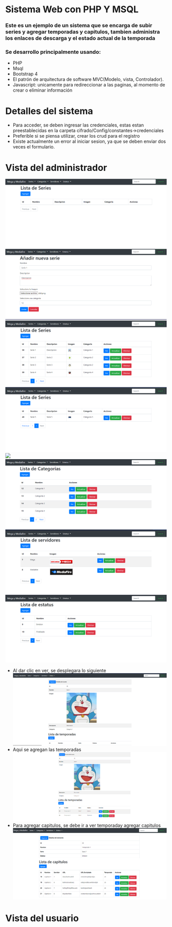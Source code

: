 # Sistema Web con PHP Y MSQL

### Este es un ejemplo de un sistema que se encarga de subir series y agregar temporadas y capitulos, tambien administra los enlaces de descarga y el estado actual de la temporada
### Se desarrollo principalmente usando:

- PHP
- Msql
- Bootstrap 4
- El patrón de arquitectura de software MVC(Modelo, vista, Controlador).
- Javascript: unicamente para redireccionar a las paginas, al momento de crear o eliminar información


# Detalles del sistema
- Para acceder,  se deben ingresar las credenciales, estas estan preestablecidas en la carpeta cifrado/Config/constantes->credenciales
- Preferible si se piensa utilizar, crear los crud para el registro
- Existe actualmente un error al iniciar sesion, ya que se deben enviar dos veces el formulario.

# Vista del administrador
![](https://raw.githubusercontent.com/desarrollador555/IMAGENES_/main/INICIO.PNG)
![](https://raw.githubusercontent.com/desarrollador555/IMAGENES_/main/2.PNG)
![](https://raw.githubusercontent.com/desarrollador555/IMAGENES_/main/3.PNG)
![](https://raw.githubusercontent.com/desarrollador555/IMAGENES_/main/4.PNG)
![](https://raw.githubusercontent.com/desarrollador555/IMAGENES_/main/5.PNG)
![](https://raw.githubusercontent.com/desarrollador555/IMAGENES_/main/6.PNG)
![](https://raw.githubusercontent.com/desarrollador555/IMAGENES_/main/7.PNG)
![](https://raw.githubusercontent.com/desarrollador555/IMAGENES_/main/8.PNG)

- Al dar clic en ver, se desplegara lo siguiente
![](https://raw.githubusercontent.com/desarrollador555/IMAGENES_/main/v1.PNG)
- Aqui se agregan las temporadas
![](https://raw.githubusercontent.com/desarrollador555/IMAGENES_/main/v2.PNG)
- Para agregar capitulos, se debe ir a ver temporaday agregar capitulos
![](https://raw.githubusercontent.com/desarrollador555/IMAGENES_/main/v3.PNG)
# Vista del usuario

